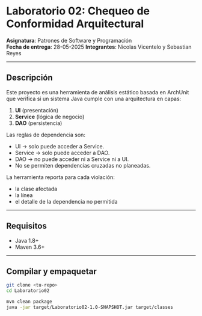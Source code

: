 # Laboratorio 02: Chequeo de Conformidad Arquitectural

**Asignatura**: Patrones de Software y Programación  
**Fecha de entrega**: 28-05-2025
**Integrantes**: Nicolas Vicentelo y Sebastian Reyes

---

## Descripción

Este proyecto es una herramienta de análisis estático basada en ArchUnit que verifica si un sistema Java cumple con una arquitectura en capas:

1. **UI** (presentación)  
2. **Service** (lógica de negocio)  
3. **DAO** (persistencia)

Las reglas de dependencia son:

- UI → solo puede acceder a Service.  
- Service → solo puede acceder a DAO.  
- DAO → no puede acceder ni a Service ni a UI.  
- No se permiten dependencias cruzadas no planeadas.

La herramienta reporta para cada violación:  
- la clase afectada  
- la línea  
- el detalle de la dependencia no permitida

---

## Requisitos

- Java 1.8+  
- Maven 3.6+

---

## Compilar y empaquetar

```bash
git clone <tu-repo>
cd Laboratorio02

mvn clean package
java -jar target/Laboratorio02-1.0-SNAPSHOT.jar target/classes
